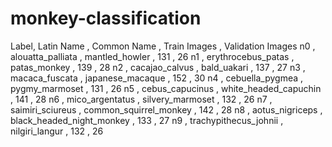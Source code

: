 # monkey-classification
Label,  Latin Name           , Common Name                   , Train Images , Validation Images
n0   , alouatta_palliata	 , mantled_howler                , 131          , 26
n1   , erythrocebus_patas	 , patas_monkey                  , 139          , 28
n2   , cacajao_calvus	     , bald_uakari                   , 137          , 27
n3   , macaca_fuscata	     , japanese_macaque              , 152          , 30
n4   , cebuella_pygmea	     , pygmy_marmoset                , 131          , 26
n5   , cebus_capucinus	     , white_headed_capuchin         , 141          , 28
n6   , mico_argentatus	     , silvery_marmoset              , 132          , 26
n7   , saimiri_sciureus	     , common_squirrel_monkey        , 142          , 28
n8   , aotus_nigriceps	     , black_headed_night_monkey     , 133          , 27
n9   , trachypithecus_johnii , nilgiri_langur                , 132          , 26
